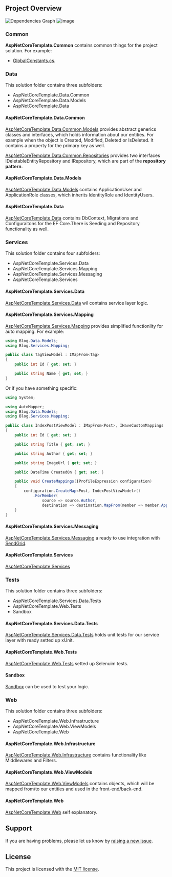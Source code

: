 ## Project Overview

![Dependencies Graph](https://user-images.githubusercontent.com/25417032/97107966-0e5fc500-16d3-11eb-9b9c-c73012ff97ac.png)
![image](https://user-images.githubusercontent.com/25417032/97108063-9fcf3700-16d3-11eb-8225-32eac21c4542.png)

### Common

**AspNetCoreTemplate.Common** contains common things for the project solution. For example:

- [GlobalConstants.cs](https://github.com/NikolayIT/ASP.NET-Core-Template/blob/master/src/AspNetCoreTemplate.Common/GlobalConstants.cs).

### Data

This solution folder contains three subfolders:

- AspNetCoreTemplate.Data.Common
- AspNetCoreTemplate.Data.Models
- AspNetCoreTemplate.Data

#### AspNetCoreTemplate.Data.Common

[AspNetCoreTemplate.Data.Common.Models](https://github.com/NikolayIT/ASP.NET-Core-Template/tree/master/src/Data/AspNetCoreTemplate.Data.Common/Models) provides abstract generics classes and interfaces, which holds information about our entities. For example when the object is Created, Modified, Deleted or IsDeleted. It contains a property for the primary key as well.

[AspNetCoreTemplate.Data.Common.Repositories](https://github.com/NikolayIT/ASP.NET-Core-Template/tree/master/src/Data/AspNetCoreTemplate.Data.Common/Repositories) provides two interfaces IDeletableEntityRepository and IRepository, which are part of the **repository pattern**.

#### AspNetCoreTemplate.Data.Models

[AspNetCoreTemplate.Data.Models](https://github.com/NikolayIT/ASP.NET-Core-Template/tree/master/src/Data/AspNetCoreTemplate.Data.Models) contains ApplicationUser and ApplicationRole classes, which inherits IdentityRole and IdentityUsers.

#### AspNetCoreTemplate.Data

[AspNetCoreTemplate.Data](https://github.com/NikolayIT/ASP.NET-Core-Template/tree/master/src/Data/AspNetCoreTemplate.Data) contains DbContext, Migrations and Configuraitons for the EF Core.There is Seeding and Repository functionality as well.

### Services

This solution folder contains four subfolders:

- AspNetCoreTemplate.Services.Data
- AspNetCoreTemplate.Services.Mapping
- AspNetCoreTemplate.Services.Messaging
- AspNetCoreTemplate.Services

#### AspNetCoreTemplate.Services.Data

[AspNetCoreTemplate.Services.Data](https://github.com/NikolayIT/ASP.NET-Core-Template/tree/master/src/Services/AspNetCoreTemplate.Services.Data) wil contains service layer logic.

#### AspNetCoreTemplate.Services.Mapping

[AspNetCoreTemplate.Services.Mapping](https://github.com/NikolayIT/ASP.NET-Core-Template/tree/master/src/Services/AspNetCoreTemplate.Services.Mapping) provides simplified functionlity for auto mapping. For example:

```csharp
using Blog.Data.Models;
using Blog.Services.Mapping;

public class TagViewModel : IMapFrom<Tag>
{
    public int Id { get; set; }

    public string Name { get; set; }
}
```

Or if you have something specific:

```csharp
using System;

using AutoMapper;
using Blog.Data.Models;
using Blog.Services.Mapping;

public class IndexPostViewModel : IMapFrom<Post>, IHaveCustomMappings
{
    public int Id { get; set; }

    public string Title { get; set; }

    public string Author { get; set; }

    public string ImageUrl { get; set; }

    public DateTime CreatedOn { get; set; }

    public void CreateMappings(IProfileExpression configuration)
    {
        configuration.CreateMap<Post, IndexPostViewModel>()
            .ForMember(
                source => source.Author,
                destination => destination.MapFrom(member => member.ApplicationUser.UserName));
    }
}

```

#### AspNetCoreTemplate.Services.Messaging

[AspNetCoreTemplate.Services.Messaging](https://github.com/NikolayIT/ASP.NET-Core-Template/tree/master/src/Services/AspNetCoreTemplate.Services.Messaging) a ready to use integration with [SendGrid](https://sendgrid.com/).

#### AspNetCoreTemplate.Services

[AspNetCoreTemplate.Services](https://github.com/NikolayIT/ASP.NET-Core-Template/tree/master/src/Services/AspNetCoreTemplate.Services)

### Tests

This solution folder contains three subfolders:

- AspNetCoreTemplate.Services.Data.Tests
- AspNetCoreTemplate.Web.Tests
- Sandbox

#### AspNetCoreTemplate.Services.Data.Tests

[AspNetCoreTemplate.Services.Data.Tests](https://github.com/NikolayIT/ASP.NET-Core-Template/tree/master/src/Tests/AspNetCoreTemplate.Services.Data.Tests) holds unit tests for our service layer with ready setted up xUnit.

#### AspNetCoreTemplate.Web.Tests

[AspNetCoreTemplate.Web.Tests](https://github.com/NikolayIT/ASP.NET-Core-Template/tree/master/src/Tests/AspNetCoreTemplate.Web.Tests) setted up Selenuim tests.

#### Sandbox

[Sandbox](https://github.com/NikolayIT/ASP.NET-Core-Template/tree/master/src/Tests/Sandbox) can be used to test your logic.

### Web

This solution folder contains three subfolders:

- AspNetCoreTemplate.Web.Infrastructure
- AspNetCoreTemplate.Web.ViewModels
- AspNetCoreTemplate.Web

#### AspNetCoreTemplate.Web.Infrastructure

[AspNetCoreTemplate.Web.Infrastructure](https://github.com/NikolayIT/ASP.NET-Core-Template/tree/master/src/Web/AspNetCoreTemplate.Web.Infrastructure) contains functionality like Middlewares and Filters.

#### AspNetCoreTemplate.Web.ViewModels

[AspNetCoreTemplate.Web.ViewModels](https://github.com/NikolayIT/ASP.NET-Core-Template/tree/master/src/Web/AspNetCoreTemplate.Web.ViewModels) contains objects, which will be mapped from/to our entities and used in the front-end/back-end.

#### AspNetCoreTemplate.Web

[AspNetCoreTemplate.Web](https://github.com/NikolayIT/ASP.NET-Core-Template/tree/master/src/Web/AspNetCoreTemplate.Web) self explanatory.

## Support

If you are having problems, please let us know by [raising a new issue](https://github.com/NikolayIT/ASP.NET-Core-Template/issues).

## License

This project is licensed with the [MIT license](LICENSE).
